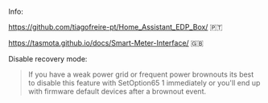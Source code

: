 Info:

https://github.com/tiagofreire-pt/Home_Assistant_EDP_Box/ 🇵🇹

https://tasmota.github.io/docs/Smart-Meter-Interface/ 🇬🇧

Disable recovery mode:

> If you have a weak power grid or 
> frequent power brownouts its best to disable
> this feature with 
> SetOption65 1 
> immediately 
> or you'll end up with firmware default
> devices after a brownout event.
